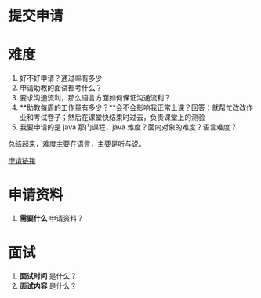 # 提交申请

# 难度

1. 好不好申请？通过率有多少
2. 申请助教的面试都考什么？
3. 要求沟通流利，那么语言方面如何保证沟通流利？
4. **助教每周的工作量有多少？**会不会影响我正常上课？回答：就帮忙改改作业和考试卷子；然后在课堂快结束时过去，负责课堂上的测验
5. 我要申请的是 java 那门课程，java 难度？面向对象的难度？语言难度？

总结起来，难度主要在语言，主要是听与说。

[申请链接](https://forms.myweb.cs.uwindsor.ca/modules/form_builder/published/ta_ga_application.php)

# 申请资料

1. **需要什么** 申请资料？

# 面试

1. **面试时间** 是什么？
2. **面试内容** 是什么？
